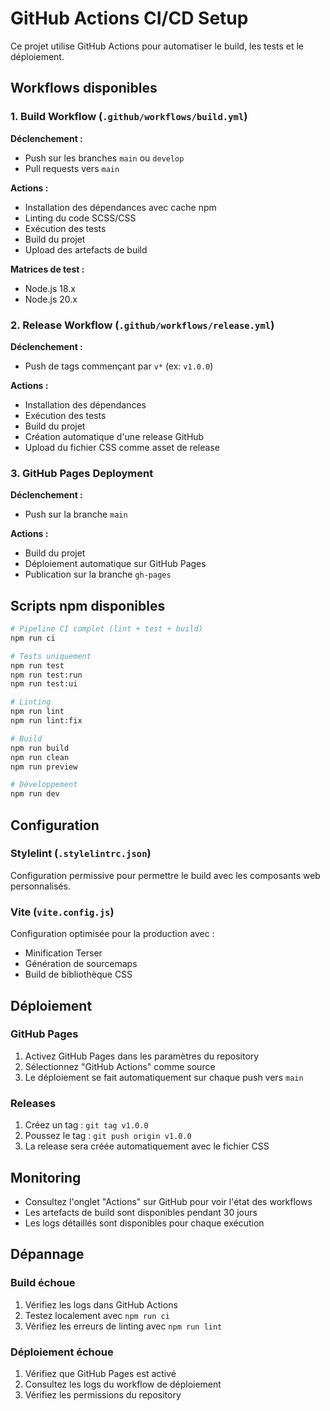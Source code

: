 # GitHub Actions CI/CD Setup

Ce projet utilise GitHub Actions pour automatiser le build, les tests et le déploiement.

## Workflows disponibles

### 1. Build Workflow (`.github/workflows/build.yml`)

**Déclenchement :**
- Push sur les branches `main` ou `develop`
- Pull requests vers `main`

**Actions :**
- Installation des dépendances avec cache npm
- Linting du code SCSS/CSS
- Exécution des tests
- Build du projet
- Upload des artefacts de build

**Matrices de test :**
- Node.js 18.x
- Node.js 20.x

### 2. Release Workflow (`.github/workflows/release.yml`)

**Déclenchement :**
- Push de tags commençant par `v*` (ex: `v1.0.0`)

**Actions :**
- Installation des dépendances
- Exécution des tests
- Build du projet
- Création automatique d'une release GitHub
- Upload du fichier CSS comme asset de release

### 3. GitHub Pages Deployment

**Déclenchement :**
- Push sur la branche `main`

**Actions :**
- Build du projet
- Déploiement automatique sur GitHub Pages
- Publication sur la branche `gh-pages`

## Scripts npm disponibles

```bash
# Pipeline CI complet (lint + test + build)
npm run ci

# Tests uniquement
npm run test
npm run test:run
npm run test:ui

# Linting
npm run lint
npm run lint:fix

# Build
npm run build
npm run clean
npm run preview

# Développement
npm run dev
```

## Configuration

### Stylelint (`.stylelintrc.json`)
Configuration permissive pour permettre le build avec les composants web personnalisés.

### Vite (`vite.config.js`)
Configuration optimisée pour la production avec :
- Minification Terser
- Génération de sourcemaps
- Build de bibliothèque CSS

## Déploiement

### GitHub Pages
1. Activez GitHub Pages dans les paramètres du repository
2. Sélectionnez "GitHub Actions" comme source
3. Le déploiement se fait automatiquement sur chaque push vers `main`

### Releases
1. Créez un tag : `git tag v1.0.0`
2. Poussez le tag : `git push origin v1.0.0`
3. La release sera créée automatiquement avec le fichier CSS

## Monitoring

- Consultez l'onglet "Actions" sur GitHub pour voir l'état des workflows
- Les artefacts de build sont disponibles pendant 30 jours
- Les logs détaillés sont disponibles pour chaque exécution

## Dépannage

### Build échoue
1. Vérifiez les logs dans GitHub Actions
2. Testez localement avec `npm run ci`
3. Vérifiez les erreurs de linting avec `npm run lint`

### Déploiement échoue
1. Vérifiez que GitHub Pages est activé
2. Consultez les logs du workflow de déploiement
3. Vérifiez les permissions du repository
